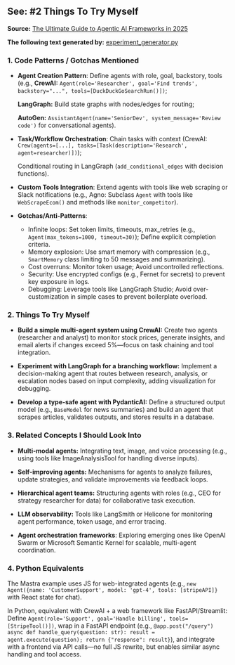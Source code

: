 ## See: &#35;2 Things To Try Myself

**Source:** [The Ultimate Guide to Agentic AI Frameworks in 2025](https://medium.com/towards-artificial-intelligence/the-ultimate-guide-to-agentic-ai-frameworks-in-2025-which-one-should-you-choose-to-build-the-a1f861f403d8)

**The following text generated by:**
[experiment_generator.py](https://github.com/tdiprima/GrokLab-AI/blob/main/python/experiment_generator.py)

### 1. Code Patterns / Gotchas Mentioned
- **Agent Creation Pattern**: Define agents with role, goal, backstory, tools (e.g., **CrewAI:** `Agent(role='Researcher', goal='Find trends', backstory="...", tools=[DuckDuckGoSearchRun()])`; 

   **LangGraph:** Build state graphs with nodes/edges for routing; 

   **AutoGen:** `AssistantAgent(name='SeniorDev', system_message='Review code')` for conversational agents).
   
- **Task/Workflow Orchestration**: Chain tasks with context (CrewAI: `Crew(agents=[...], tasks=[Task(description='Research', agent=researcher)])`);

   Conditional routing in LangGraph (`add_conditional_edges` with decision functions).

- **Custom Tools Integration**: Extend agents with tools like web scraping or Slack notifications (e.g., Agno: Subclass `Agent` with tools like `WebScrapeEcom()` and methods like `monitor_competitor`).

- **Gotchas/Anti-Patterns**:
  - Infinite loops: Set token limits, timeouts, max_retries (e.g., `Agent(max_tokens=1000, timeout=30)`); Define explicit completion criteria.
  - Memory explosion: Use smart memory with compression (e.g., `SmartMemory` class limiting to 50 messages and summarizing).
  - Cost overruns: Monitor token usage; Avoid uncontrolled reflections.
  - Security: Use encrypted configs (e.g., Fernet for secrets) to prevent key exposure in logs.
  - Debugging: Leverage tools like LangGraph Studio; Avoid over-customization in simple cases to prevent boilerplate overload.

### 2. Things To Try Myself
- **Build a simple multi-agent system using CrewAI:** Create two agents (researcher and analyst) to monitor stock prices, generate insights, and email alerts if changes exceed 5%—focus on task chaining and tool integration.

- **Experiment with LangGraph for a branching workflow:** Implement a decision-making agent that routes between research, analysis, or escalation nodes based on input complexity, adding visualization for debugging.

- **Develop a type-safe agent with PydanticAI:** Define a structured output model (e.g., `BaseModel` for news summaries) and build an agent that scrapes articles, validates outputs, and stores results in a database.

### 3. Related Concepts I Should Look Into
- **Multi-modal agents:** Integrating text, image, and voice processing (e.g., using tools like ImageAnalysisTool for handling diverse inputs).

- **Self-improving agents:** Mechanisms for agents to analyze failures, update strategies, and validate improvements via feedback loops.

- **Hierarchical agent teams:** Structuring agents with roles (e.g., CEO for strategy researcher for data) for collaborative task execution.

- **LLM observability:** Tools like LangSmith or Helicone for monitoring agent performance, token usage, and error tracing.

- **Agent orchestration frameworks**: Exploring emerging ones like OpenAI Swarm or Microsoft Semantic Kernel for scalable, multi-agent coordination.

### 4. Python Equivalents
The Mastra example uses JS for web-integrated agents (e.g., `new Agent({name: 'CustomerSupport', model: 'gpt-4', tools: [stripeAPI]}` with React state for chat).

In Python, equivalent with CrewAI + a web framework like FastAPI/Streamlit: Define `Agent(role='Support', goal='Handle billing', tools=[StripeTool()])`, wrap in a FastAPI endpoint (e.g., `@app.post("/query") async def handle_query(question: str): result = agent.execute(question); return {"response": result}`), and integrate with a frontend via API calls—no full JS rewrite, but enables similar async handling and tool access.

<br>
